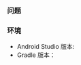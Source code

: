 
<!--

注意：

贴代码要用

```java
public static final String TEST = "";
```

这样的格式，具体可以参考 Github 的帮助文档。

-->

### 问题



### 环境

* Android Studio 版本: 
* Gradle 版本：

